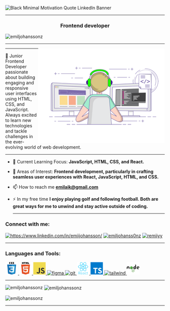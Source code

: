  ![Black Minimal Motivation Quote LinkedIn Banner](https://github.com/user-attachments/assets/70c5b571-3a59-412b-bd06-62c4386da379)


---

<h3 align="center">Frontend developer</h3>

<p align="left"> <img src="https://komarev.com/ghpvc/?username=emiljohanssonz&label=Profile%20views&color=1255f3&style=plastic" alt="emiljohanssonz" /> 

---
<img align="right" alt="Coding" width="400" src="https://raw.githubusercontent.com/devSouvik/devSouvik/master/gif3.gif">

---

</p>
👋 Junior Frontend Developer passionate about building engaging and responsive user interfaces using HTML, CSS, and JavaScript. Always excited to learn new technologies and tackle challenges in the ever-evolving world of web development.

---

- 🌱 Current Learning Focus: **JavaScript, HTML, CSS, and React.**

- 📝 Areas of Interest: **Frontend development, particularly in crafting seamless user experiences with React, JavaScript, HTML, and CSS.**

- 📫 How to reach me **emilaik@gmail.com**

- ⚡ In my free time **I enjoy playing golf and following football. Both are great ways for me to unwind and stay active outside of coding.**

  ---

<h3 align="left">Connect with me:</h3>
<p align="left">
<a href="https://linkedin.com/in/https://www.linkedin.com/in/emiijohansson/" target="blank"><img align="center" src="https://raw.githubusercontent.com/rahuldkjain/github-profile-readme-generator/master/src/images/icons/Social/linked-in-alt.svg" alt="https://www.linkedin.com/in/emiijohansson/" height="30" width="40" /></a>
<a href="https://instagram.com/emiljohanss0nz" target="blank"><img align="center" src="https://raw.githubusercontent.com/rahuldkjain/github-profile-readme-generator/master/src/images/icons/Social/instagram.svg" alt="emiljohanss0nz" height="30" width="40" /></a>
<a href="https://discord.gg/remiiyy" target="blank"><img align="center" src="https://raw.githubusercontent.com/rahuldkjain/github-profile-readme-generator/master/src/images/icons/Social/discord.svg" alt="remiiyy" height="30" width="40" /></a>
 
</p>

---

<h3 align="left">Languages and Tools:</h3>
<p align="left"> <a href="https://www.w3schools.com/css/" target="_blank" rel="noreferrer"> <img src="https://raw.githubusercontent.com/devicons/devicon/master/icons/css3/css3-original-wordmark.svg" alt="css3" width="40" height="40"/> </a> <a href="https://www.w3.org/html/" target="_blank" rel="noreferrer"> <img src="https://raw.githubusercontent.com/devicons/devicon/master/icons/html5/html5-original-wordmark.svg" alt="html5" width="40" height="40"/> </a> <a href="https://developer.mozilla.org/en-US/docs/Web/JavaScript" target="_blank" rel="noreferrer"> <img src="https://raw.githubusercontent.com/devicons/devicon/master/icons/javascript/javascript-original.svg" alt="javascript" width="40" height="40"/> </a><a href="https://www.figma.com/" target="_blank" rel="noreferrer"> <img src="https://www.vectorlogo.zone/logos/figma/figma-icon.svg" alt="figma" width="40" height="40"/> </a> <a href="https://git-scm.com/" target="_blank" rel="noreferrer"> <img src="https://www.vectorlogo.zone/logos/git-scm/git-scm-icon.svg" alt="git" width="40" height="40"/> </a> <a href="https://reactjs.org/" target="_blank" rel="noreferrer"> <img src="https://raw.githubusercontent.com/devicons/devicon/master/icons/react/react-original-wordmark.svg" alt="react" width="40" height="40"/> </a> <a href="https://www.typescriptlang.org/" target="_blank" rel="noreferrer"> <img src="https://raw.githubusercontent.com/devicons/devicon/master/icons/typescript/typescript-original.svg" alt="typescript" width="40" height="40"/> </a><a href="https://tailwindcss.com/" target="_blank" rel="noreferrer"> <img src="https://www.vectorlogo.zone/logos/tailwindcss/tailwindcss-icon.svg" alt="tailwind" width="40" height="40"/> </a><a href="https://nodejs.org" target="_blank" rel="noreferrer"> <img src="https://raw.githubusercontent.com/devicons/devicon/master/icons/nodejs/nodejs-original-wordmark.svg" alt="nodejs" width="40" height="40"/> </a></p>

---

<p><img align="left" src="https://github-readme-stats.vercel.app/api/top-langs?username=emiljohanssonz&show_icons=true&theme=dark&locale=en&layout=compact" alt="emiljohanssonz" /></p>

<p>&nbsp;<img align="center" src="https://github-readme-stats.vercel.app/api?username=emiljohanssonz&show_icons=true&theme=dark&locale=en" alt="emiljohanssonz" /></p>

<p><img align="center" src="https://github-readme-streak-stats.herokuapp.com/?user=emiljohanssonz&theme=dark" alt="emiljohanssonz" /></p>

---

